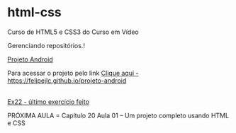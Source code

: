 # html-css
 Curso de HTML5 e CSS3 do Curso em Vídeo
 
 Gerenciando repositórios.!

 <a href="https://felipejlc.github.io/html-css/desafios/d010/android.html" target="blank"> Projeto Android </a>
 <br>
 <p> Para acessar o projeto pelo link <a href="https://felipejlc.github.io/projeto-android" target="blank"> Clique aqui - https://felipejlc.github.io/projeto-android </a> </p>
 <br>
 <a href="https://felipejlc.github.io/html-css/exercicios/ex022/fundo007.html" target="blank"> Ex22 - último exercício feito </a>
 <br>
 <p> PRÓXIMA AULA = Capítulo 20 Aula 01 – Um projeto completo usando HTML e CSS </p>